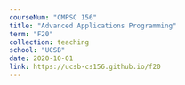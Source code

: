 ```yaml
---
courseNum: "CMPSC 156"
title: "Advanced Applications Programming"
term: "F20"
collection: teaching
school: "UCSB"
date: 2020-10-01
link: https://ucsb-cs156.github.io/f20
---
```



